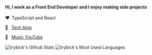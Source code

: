 #### Hi, I work as a Front End Developer and I enjoy making side projects

:heart:&ensp;TypeScript and React 

📝 &ensp;[Tech blog](https://timr.dev/blog) 

🎹 &ensp;[Music YouTube](https://youtube.com/celtic426)

<p float="left">
  <img align="center" alt="trybick's Github Stats" src="https://github-readme-stats-two-nu.vercel.app/api?username=trybick&show_icons=true&hide_border=false&hide=stars&count_private=true&theme=prussian" />
  <img align="center" alt="trybick's Most Used Languages" src="https://github-readme-stats-two-nu.vercel.app/api/top-langs/?username=trybick&layout=compact&theme=prussian" />
</p>
